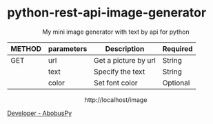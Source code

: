 # python-rest-api-image-generator

<center>My mini image generator with text by api for python</center>



<center>

|<center>METHOD</center>|parameters|Description         |Required|
|-----------------------|----------|--------------------|--------|
|GET                    |url       |Get a picture by url|String  |
|                       |text      |Specify the text    |String  |
|                       |color     |Set font color      |Optional|

http://localhost/image
</center>

[Developer - AbobusPy]()
